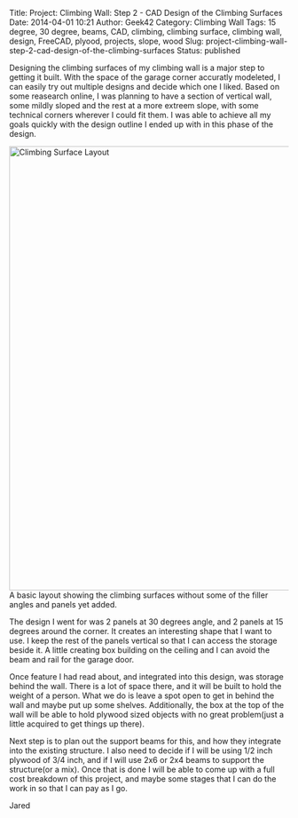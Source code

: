 Title: Project: Climbing Wall: Step 2 - CAD Design of the Climbing Surfaces
Date: 2014-04-01 10:21
Author: Geek42
Category: Climbing Wall
Tags: 15 degree, 30 degree, beams, CAD, climbing, climbing surface, climbing wall, design, FreeCAD, plyood, projects, slope, wood
Slug: project-climbing-wall-step-2-cad-design-of-the-climbing-surfaces
Status: published

Designing the climbing surfaces of my climbing wall is a major step to
getting it built. With the space of the garage corner accuratly
modeleted, I can easily try out multiple designs and decide which one I
liked. Based on some reasearch online, I was planning to have a section
of vertical wall, some mildly sloped and the rest at a more extreem
slope, with some technical corners wherever I could fit them. I was able
to achieve all my goals quickly with the design outline I ended up with
in this phase of the design.

<img src="/images/renderMK1.0.png" style="width: 800px; max-width: 100%; height: auto;" alt="Climbing Surface Layout" />
A basic layout showing the climbing surfaces without some of the filler
angles and panels yet added.

<!--more-->  
The design I went for was 2 panels at 30 degrees angle, and 2 panels at
15 degrees around the corner. It creates an interesting shape that I
want to use. I keep the rest of the panels vertical so that I can access
the storage beside it. A little creating box building on the ceiling and
I can avoid the beam and rail for the garage door.

Once feature I had read about, and integrated into this design, was
storage behind the wall. There is a lot of space there, and it will be
built to hold the weight of a person. What we do is leave a spot open to
get in behind the wall and maybe put up some shelves. Additionally, the
box at the top of the wall will be able to hold plywood sized objects
with no great problem(just a little acquired to get things up there).

Next step is to plan out the support beams for this, and how they
integrate into the existing structure. I also need to decide if I will
be using 1/2 inch plywood of 3/4 inch, and if I will use 2x6 or 2x4
beams to support the structure(or a mix). Once that is done I will be
able to come up with a full cost breakdown of this project, and maybe
some stages that I can do the work in so that I can pay as I go.

Jared
